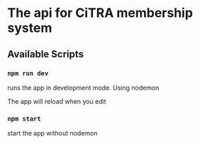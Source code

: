 # The api for CiTRA membership system

## Available Scripts

### `npm run dev`

runs the app in development mode. Using nodemon

The app will reload when you edit

### `npm start`

start the app without nodemon
